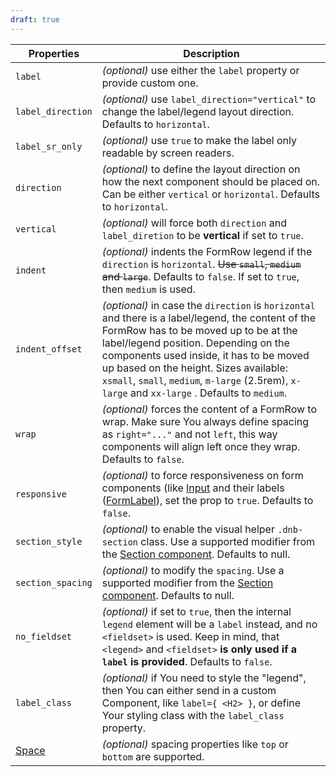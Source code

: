 ```yaml
---
draft: true
---
```


| Properties                                      | Description                                                                                                                                                                                                                                                                                                                                                                |
| ----------------------------------------------- | -------------------------------------------------------------------------------------------------------------------------------------------------------------------------------------------------------------------------------------------------------------------------------------------------------------------------------------------------------------------------- |
| `label`                                         | _(optional)_ use either the `label` property or provide custom one.                                                                                                                                                                                                                                                                                                        |
| `label_direction`                               | _(optional)_ use `label_direction="vertical"` to change the label/legend layout direction. Defaults to `horizontal`.                                                                                                                                                                                                                                                       |
| `label_sr_only`                                 | _(optional)_ use `true` to make the label only readable by screen readers.                                                                                                                                                                                                                                                                                                 |
| `direction`                                     | _(optional)_ to define the layout direction on how the next component should be placed on. Can be either `vertical` or `horizontal`. Defaults to `horizontal`.                                                                                                                                                                                                             |
| `vertical`                                      | _(optional)_ will force both `direction` and `label_diretion` to be **vertical** if set to `true`.                                                                                                                                                                                                                                                                         |
| `indent`                                        | _(optional)_ indents the FormRow legend if the `direction` is `horizontal`. ~~Use `small`, `medium` and `large`~~. Defaults to `false`. If set to `true`, then `medium` is used.                                                                                                                                                                                           |
| `indent_offset`                                 | _(optional)_ in case the `direction` is `horizontal` and there is a label/legend, the content of the FormRow has to be moved up to be at the label/legend position. Depending on the components used inside, it has to be moved up based on the height. Sizes available: `xsmall`, `small`, `medium`, `m-large` (2.5rem), `x-large` and `xx-large` . Defaults to `medium`. |
| `wrap`                                          | _(optional)_ forces the content of a FormRow to wrap. Make sure You always define spacing as `right="..."` and not `left`, this way components will align left once they wrap. Defaults to `false`.                                                                                                                                                                        |
| `responsive`                                    | _(optional)_ to force responsiveness on form components (like [Input](/uilib/components/input) and their labels ([FormLabel](/uilib/components/form-label)), set the prop to `true`. Defaults to `false`.                                                                                                                                                                  |
| `section_style`                                 | _(optional)_ to enable the visual helper `.dnb-section` class. Use a supported modifier from the [Section component](/uilib/components/section#tab-properties). Defaults to null.                                                                                                                                                                                          |
| `section_spacing`                               | _(optional)_ to modify the `spacing`. Use a supported modifier from the [Section component](/uilib/components/section#tab-properties). Defaults to null.                                                                                                                                                                                                                   |
| `no_fieldset`                                   | _(optional)_ if set to `true`, then the internal `legend` element will be a `label` instead, and no `<fieldset>` is used. Keep in mind, that `<legend>` and `<fieldset>` **is only used if a `label` is provided**. Defaults to `false`.                                                                                                                                   |
| `label_class`                                   | _(optional)_ if You need to style the "legend", then You can either send in a custom Component, like `label={ <H2> }`, or define Your styling class with the `label_class` property.                                                                                                                                                                                       |
| [Space](/uilib/components/space#tab-properties) | _(optional)_ spacing properties like `top` or `bottom` are supported.                                                                                                                                                                                                                                                                                                      |
